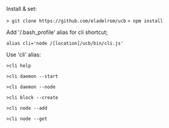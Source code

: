 Install & set:

``> git clone https://github.com/eladelrom/ucb``
``> npm install``

Add '/.bash_profile' alias for cli shortcut;

``alias cli='node /[location]/ucb/bin/cli.js'`` 

Use 'cli' alias:

``>cli help``

``>cli daemon --start``

``>cli daemon --node``

``>cli block --create``

``>cli node --add``

``>cli node --get``